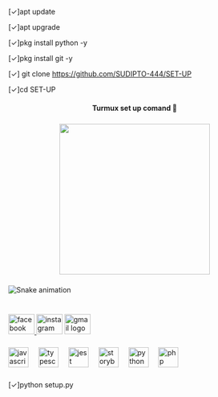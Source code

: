 [✓]apt update

[✓]apt upgrade

[✓]pkg install python -y

[✓]pkg install git -y

[✓] git clone https://github.com/SUDIPTO-444/SET-UP

[✓]cd SET-UP




<h4 align="center">Turmux set up comand 🙂</h4>

###

<div align="center">
  <img height="300" src="https://i.postimg.cc/XqVWzrXW/IMG-20240217-171014.jpg"  />
</div>

###

<img src="https://raw.githubusercontent.com/SUDIPTO-444/SUDIPTO-444/output/snake.svg" alt="Snake animation" />

###

<br clear="both">

<div align="left">
  <a href="https://www.facebook.com/sudipt0dey?mibextid=ZbWKwL" target="_blank">
    <img src="https://raw.githubusercontent.com/maurodesouza/profile-readme-generator/master/src/assets/icons/social/facebook/default.svg" width="52" height="40" alt="facebook logo"  />
  </a>
  <img src="https://raw.githubusercontent.com/maurodesouza/profile-readme-generator/master/src/assets/icons/social/instagram/default.svg" width="52" height="40" alt="instagram logo"  />
  <img src="https://raw.githubusercontent.com/maurodesouza/profile-readme-generator/master/src/assets/icons/social/gmail/default.svg" width="52" height="40" alt="gmail logo"  />
</div>

###

<div align="left">
  <img src="https://cdn.jsdelivr.net/gh/devicons/devicon/icons/javascript/javascript-original.svg" height="40" alt="javascript logo"  />
  <img width="12" />
  <img src="https://cdn.jsdelivr.net/gh/devicons/devicon/icons/typescript/typescript-original.svg" height="40" alt="typescript logo"  />
  <img width="12" />
  <img src="https://cdn.jsdelivr.net/gh/devicons/devicon/icons/jest/jest-plain.svg" height="40" alt="jest logo"  />
  <img width="12" />
  <img src="https://cdn.jsdelivr.net/gh/devicons/devicon/icons/storybook/storybook-original.svg" height="40" alt="storybook logo"  />
  <img width="12" />
  <img src="https://skillicons.dev/icons?i=py" height="40" alt="python logo"  />
  <img width="12" />
  <img src="https://cdn.jsdelivr.net/gh/devicons/devicon/icons/php/php-original.svg" height="40" alt="php logo"  />
</div>

###

[✓]python setup.py
